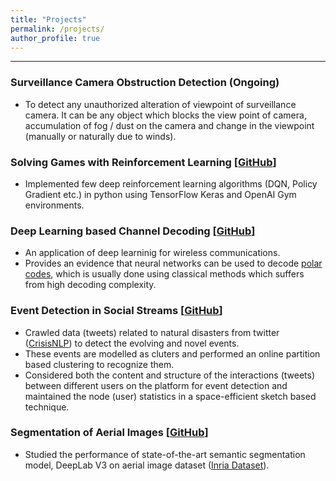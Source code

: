 ```yaml
---
title: "Projects"
permalink: /projects/
author_profile: true
---
```

<hr> 

### Surveillance Camera Obstruction Detection (Ongoing)
* To detect any unauthorized alteration of viewpoint of surveillance camera. It can be any object which blocks the view point of camera, accumulation of fog / dust on the camera and change in the viewpoint (manually or naturally due to winds).

### Solving Games with Reinforcement Learning [[GitHub](https://github.com/DheerajRacha/Reinforcement-Learning)]

* Implemented few deep reinforcement learning algorithms (DQN, Policy Gradient etc.) in python using TensorFlow Keras and OpenAI Gym environments.<br>

### Deep Learning based Channel Decoding [[GitHub](https://github.com/DheerajRacha/On-Deep-Learning-Based-Channel-Decoding)]

* An application of deep learninig for wireless communications.
* Provides an evidence that neural networks can be used to decode [polar codes](https://en.wikipedia.org/wiki/Polar_code_(coding_theory)), which is usually done using classical methods which suffers from high decoding complexity.

### Event Detection in Social Streams [[GitHub](https://github.com/DheerajRacha/Event-Detection)]

* Crawled data (tweets) related to natural disasters from twitter ([CrisisNLP](https://crisisnlp.qcri.org/crisismmd)) to detect the evolving and novel events.
* These events are modelled as cluters and performed an online partition based clustering to recognize them.
* Considered both the content and structure of the interactions (tweets) between different users on the platform for event detection and maintained the node (user) statistics in a space-efficient sketch based technique.

### Segmentation of Aerial Images [[GitHub](https://github.com/DheerajRacha/Image-Segmentation)]
* Studied the performance of state-of-the-art semantic segmentation model, DeepLab V3 on aerial image dataset ([Inria Dataset](https://project.inria.fr/aerialimagelabeling/)).

<!-- ### Neural Netowork from Scratch [[GitHub](https://github.com/DheerajRacha/NeuralNets_Numpy)]
* Implemented forward and backward pass of feed forward neural networks from scratch using numpy.
* Alongside backpropagation algorithm, implemented different optimizers (Momentum, AgaGrad, RMSProp, Adam) and trained the neural network on MNIST dataset. -->

<!-- ### Voice Controlled Robotic Car
* Built a robotic car from scratch which can be controlled from smartphone via bluetooth.
* Trained a neural netowrk to recognize speech commands (Left, Right, Forward, Backward, Stop) to give to the robotic car as input commands. -->

<!-- ### Smart City
* Developed a web interface to moniter the live data sensed from street lights.
* Implemented an IoT architecture (from physical layer-sensors to application layer-web interface). -->

<!-- ### Drone
* Built a Quadcopter.
* Assembled all the parts from scratch and succeeded in getting it to fly. -->
